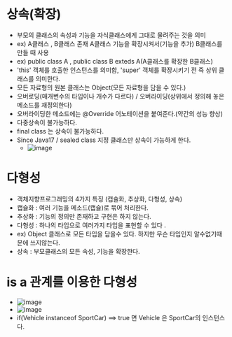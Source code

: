 # 상속(확장)
- 부모의 클래스의 속성과 기능을 자식클래스에게 그대로 물려주는 것을 의미
- ex) A클래스 , B클래스 존재 A클래스 기능을 확장시켜서(기능을 추가) B클래스를 만들 때 사용
- ex) public class A , public class B exteds A(A클래스를 확장한 B클래스)
- 'this' 객체를 호출한 인스턴스를 의미함, 'super' 객체를 확장시키기 전 즉 상위 클래스를 의미한다.
- 모든 자료형의 원본 클래스는 Object(모든 자료형을 담을 수 있다.)
- 오버로딩(매개변수의 타입이나 개수가 다르다) / 오버라이딩(상위에서 정의해 놓은 메소드를 재정의한다)
- 오버라이딩한 메소드에는 @Override 어노테이션을 붙여준다.(약간의 성능 향상)
- 다중상속이 불가능하다.
- final class 는 상속이 불가능하다.
- Since Java17 / sealed class 지정 클래스만 상속이 가능하게 한다.
	- ![image](https://github.com/user-attachments/assets/edbfa924-96a4-4b9c-a5f0-286d3e7b3f25)


# 다형성
- 객체지향프로그래밍의 4가지 특징 (캡슐화, 추상화, 다형성, 상속)
- 캡슐화 : 여러 기능을 메소드(캡슐)로 묶어 처리한다.
- 추상화 : 기능의 정의만 존재하고 구현은 하지 않는다.
- 다형성 : 하나의 타입으로 여러가지 타입을 표현할 수 있다 .
- ex) Object 클래스로 모든 타입을 담을수 있다. 하지만 무슨 타입인지 알수없기때문에 쓰지않는다.
- 상속 : 부모클래스의 모든 속성, 기능을 확장한다.

# is a 관계를 이용한 다형성
- ![image](https://github.com/user-attachments/assets/0617b3ef-cc3d-45f4-a879-1976d66ff605)
- ![image](https://github.com/user-attachments/assets/330817ec-3eac-416c-817c-8658b2f96901)
- if(Vehicle instanceof SportCar) ==> true 면 Vehicle 은 SportCar의 인스턴스다.



